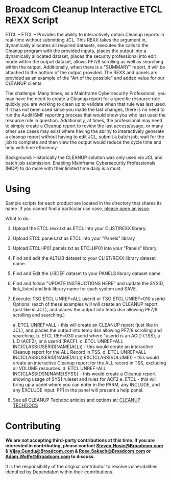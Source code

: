 # Broadcom Cleanup Interactive ETCL REXX Script
ETCL – ETCL – Provides the ability to interactively obtain Cleanup reports in real-time without submitting JCL. This REXX takes the argument in, dynamically allocates all required datasets, executes the calls to the Cleanup program with the provided inputs, places the output into a dynamically allocated dataset, places the security professional into edit mode within the output dataset, allows PF7/8 scrolling as well as searching within the output.  Additionally, when there is a "SUMMARY" report, it will be attached to the bottom of the output provided.  The REXX and panels are provided as an example of the "Art of the possible" and added value for our CLEANUP clients.

The challenge:  Many times, as a Mainframe Cybersecurity Professional, you may have the need to create a Cleanup report for a specific resource rule quickly you are working to clean up to validate when that rule was last used.  If it has not been used since you made the last changes, there is no need to run the Audit/SMF reporting process that would show you who last used the resource rule in question.  Additionally, at times, the professional may need to simply create a Cleanup report to review the last access/usage, or many other use cases may exist where having the ability to interactively generate a cleanup report without having to edit JCL, submit a batch job, wait for the job to complete and then view the output would reduce the cycle time and help with time efficiency.

Background:  Historically the CLEANUP solution was only used via JCL and batch job submission.  Enabling Mainframe Cybersecurity Professionals (MCP) to do more with their limited time daily is a must.  

# Using
Sample scripts for each product are located in the directory that shares its name. If you cannot find a particular use case, [please open an issue](https://github.com/BroadcomMFD/broadcom-product-scripts/issues/new).

What to do:   
1.	Upload the ETCL.rexx.txt as ETCL into your CLIST/REXX library.
2.  Upload ETCL.panels.txt as ETCL into your "Panels" library
3.  Upload ETCLHP01.panels.txt as ETCLHP01 into your "Panels" library
4.  Find and edit the ALTLIB dataset to your CLIST/REXX library dataset name.
5.  Find and Edit the LIBDEF dataset to your PANELS library dataset name.
6.  Find and follow "UPDATE INSTRUCTIONS HERE" and update the SYSID, link_listed and link library name for each system and SAVE.

7.	Execute:  TSO ETCL UNREF=ALL userid or TSO ETCL UNREF=010 userid 
    	Options:  (each of these examples will will create an CLEANUP report (just like in JCL), and places the output into temp dsn allowing PF7/8 scrolling and searching.)

      a.	ETCL UNREF=ALL - this will create an CLEANUP report (just like in JCL), and places the output into temp dsn allowing PF7/8 scrolling and searching.
      b.  ETCL REF=030 userid where "userid is an ACID (TSS), a LID (ACF2), or a userid (RACF).
      c.  ETCL UNREF=ALL INC(CLASS(USERID)NAME(*ALL*)) - this would create an interactive Cleanup report for the ALL Record in TSS.
      d.  ETCL UNREF=ALL INC(CLASS(USERID)NAME(*ALL*)) EXC(CLASS(VOLUME)) - this would create an interactive Cleanup report for the ALL record in TSS, excluding all VOLUME resources.
      d.  ETCL UNREF=ALL INC(CLASS(DSN)NAME(SYS1)) - this would create a Cleanup report showing usage of SYS1 ruleset and rules for ACF2
      e.  ETCL - this will bring up a panel where you can enter in the PARM, any INCLUDE, and any EXCLUDE input.  PF1 in the panel will present a help panel.
    
8.  See all CLEANUP Techdoc articles and options at:  [CLEANUP TECHDOCS](https://techdocs.broadcom.com/us/en/ca-mainframe-software/security/ca-cleanup/12-1.html.html)

# Contributing
**We are not accepting third-party contributions at this time. If you are interested in contributing, please contact Steven.Hosie@Broadcom.com & Vijay.Gundu@Broadcom.com & Rose.Sakach@Broadcom.com or Adam.Wolfe@Broadcom.com to discuss.**

It is the responsibility of the original contributor to resolve vulnerabilities identified by Dependabot within their contributions.

